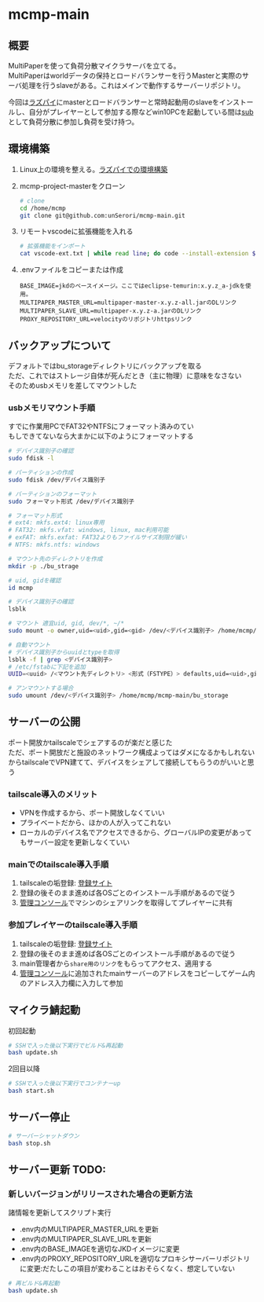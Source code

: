 # mcmp-main

## 概要

MultiPaperを使って負荷分散マイクラサーバを立てる。  
MultiPaperはworldデータの保持とロードバランサーを行うMasterと実際のサーバ処理を行うslaveがある。これはメインで動作するサーバーリポジトリ。  

今回は[ラズパイ](./raspi.md)にmasterとロードバランサーと常時起動用のslaveをインストールし、自分がプレイヤーとして参加する際などwin10PCを起動している間は[sub](https://github.com/unSerori/mcmp-sub)として負荷分散に参加し負荷を受け持つ。  

## 環境構築

1. Linux上の環境を整える。[ラズパイでの環境構築](./raspi.md)
2. mcmp-project-masterをクローン

    ```bash
    # clone
    cd /home/mcmp
    git clone git@github.com:unSerori/mcmp-main.git
    ```

3. リモートvscodeに拡張機能を入れる

    ```bash
    # 拡張機能をインポート
    cat vscode-ext.txt | while read line; do code --install-extension $line; done
    ```

4. .envファイルをコピーまたは作成

    ```env:.env TODO: 
    BASE_IMAGE=jkdのベースイメージ。ここではeclipse-temurin:x.y.z_a-jdkを使用。
    MULTIPAPER_MASTER_URL=multipaper-master-x.y.z-all.jarのDLリンク
    MULTIPAPER_SLAVE_URL=multipaper-x.y.z-a.jarのDLリンク
    PROXY_REPOSITORY_URL=velocityのリポジトリhttpsリンク
    ```

## バックアップについて

デフォルトではbu_storageディレクトリにバックアップを取る  
ただ、これではストレージ自体が死んだとき（主に物理）に意味をなさない  
そのためusbメモリを差してマウントした  

### usbメモリマウント手順

すでに作業用PCでFAT32やNTFSにフォーマット済みのてい  
もしできてないなら大まかに以下のようにフォーマットする

```bash
# デバイス識別子の確認
sudo fdisk -l

# パーティションの作成
sudo fdisk /dev/デバイス識別子

# バーティションのフォーマット
sudo フォーマット形式 /dev/デバイス識別子

# フォーマット形式
# ext4: mkfs.ext4: linux専用
# FAT32: mkfs.vfat: windows, linux, mac利用可能
# exFAT: mkfs.exfat: FAT32よりもファイルサイズ制限が緩い
# NTFS: mkfs.ntfs: windows

```

```bash
# マウント先のディレクトリを作成
mkdir -p ./bu_strage

# uid, gidを確認
id mcmp

# デバイス識別子の確認
lsblk

# マウント 適宜uid, gid, dev/*, ~/*
sudo mount -o owner,uid=<uid>,gid=<gid> /dev/<デバイス識別子> /home/mcmp/mcmp-main/bu_storage

# 自動マウント
# デバイス識別子からuuidとtypeを取得
lsblk -f | grep <デバイス識別子>
# /etc/fstabに下記を追加
UUID=<uuid> /<マウント先ディレクトリ> <形式（FSTYPE）> defaults,uid=<uid>,gid=<gid> 0 0

# アンマウントする場合
sudo umount /dev/<デバイス識別子> /home/mcmp/mcmp-main/bu_storage
```

## サーバーの公開

ポート開放かtailscaleでシェアするのが楽だと感じた  
ただ、ポート開放だと施設のネットワーク構成よってはダメになるかもしれないからtailscaleでVPN建てて、デバイスをシェアして接続してもらうのがいいと思う

### tailscale導入のメリット

- VPNを作成するから、ポート開放しなくていい
- プライベートだから、ほかの人が入ってこれない
- ローカルのデバイス名でアクセスできるから、グローバルIPの変更があってもサーバー設定を更新しなくていい

### mainでのtailscale導入手順

1. tailscaleの垢登録: [登録サイト](https://login.tailscale.com/start)
2. 登録の後そのまま進めば各OSごとのインストール手順があるので従う
3. [管理コンソール](https://login.tailscale.com/admin/machines)でマシンのシェアリンクを取得してプレイヤーに共有

### 参加プレイヤーのtailscale導入手順

1. tailscaleの垢登録: [登録サイト](https://login.tailscale.com/start)
2. 登録の後そのまま進めば各OSごとのインストール手順があるので従う
3. main管理者から`share用のリンク`をもらってアクセス、適用する
4. [管理コンソール](https://login.tailscale.com/admin/machines)に追加されたmainサーバーのアドレスをコピーしてゲーム内のアドレス入力欄に入力して参加

## マイクラ鯖起動

初回起動

```bash
# SSHで入った後以下実行でビルド&再起動
bash update.sh
```

2回目以降

```bash
# SSHで入った後以下実行でコンテナーup
bash start.sh
```

## サーバー停止

```bash
# サーバーシャットダウン
bash stop.sh
```

## サーバー更新 TODO: 

### 新しいバージョンがリリースされた場合の更新方法

諸情報を更新してスクリプト実行

- .env内のMULTIPAPER_MASTER_URLを更新
- .env内のMULTIPAPER_SLAVE_URLを更新
- .env内のBASE_IMAGEを適切なJKDイメージに変更
- .env内のPROXY_REPOSITORY_URLを適切なプロキシサーバーリポジトリに変更:だたしこの項目が変わることはおそらくなく、想定していない

```bash
# 再ビルド&再起動
bash update.sh
```
